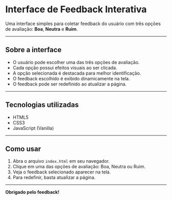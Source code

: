 # Interface de Feedback Interativa

Uma interface simples para coletar feedback do usuário com três opções de avaliação: **Boa**, **Neutra** e **Ruim**.  

---

## Sobre a interface

- O usuário pode escolher uma das três opções de avaliação.  
- Cada opção possui efeitos visuais ao ser clicada.  
- A opção selecionada é destacada para melhor identificação.  
- O feedback escolhido é exibido dinamicamente na tela.  
- O feedback pode ser redefinido ao atualizar a página.

---

## Tecnologias utilizadas

- HTML5  
- CSS3  
- JavaScript (Vanilla)

---

## Como usar

1. Abra o arquivo `index.html` em seu navegador.  
2. Clique em uma das opções de avaliação: Boa, Neutra ou Ruim.  
3. Veja o feedback selecionado aparecer na tela.  
4. Para redefinir, basta atualizar a página.

---

**Obrigado pelo feedback!**
